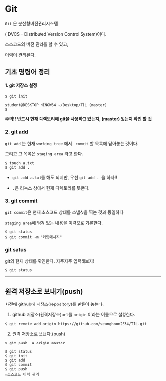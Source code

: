 # Git

`Git` 은 분산형버전관리시스템

( DVCS - Distributed Version Control System)이다.

소스코드의 버전 관리를 할 수 있고,

이력이 관리된다.

## 기초 명령어 정리

#### 1. git 저장소 설정

```
$ git init
```

```
student@DESKTOP MINGW64 ~/Desktop/TIL (master)
$
```

**주의!! 반드시 현재 디렉토리에 git을 사용하고 있는지, (master) 있는지 확인 할 것** 

### 2. git add

`git add` 는 현재 `working tree` 에서 ` commit` 할 목록에 담아놓는 것이다.

그리고 그 목록은 `staging area` 라고 한다.

```
$ touch a.txt
$ git add .
```

* `git add a.txt`를 해도 되지만, 우선  `git add . `을 하자!!

* `.`은 리눅스 상에서 현재 디렉토리를 뜻한다.

### 3. git commit

`git commit`은 현재 소스코드 상태를 스냅샷을 찍는 것과 동일하다.

`staging area`에 담겨 있는 내용을 이력으로 기롣한다.

```
$ git status
$ git commit -m "커밋메시지"
```

### git satus

git의 현재 상태를 확인한다. 자주자주 입력해보자!

```
$ git status
```

---

## 원격 저장소로 보내기(push)

사전에  github에 저장소(repository)를 만들어 놓는다.

1. github 저장소(원격저장소)`url`를 `origin` 이라는 이름으로 설정한다.

```
$ git remote add origin https://github.com/seunghoon2334/TIL.git
```

2. 원격 저장소로 보낸다.(push)


```
$ git push -u origin master
```



```
$ git status
$ git init
$ git add
$ git commit
$ git push 
☆소스코드 이력 관리
```

